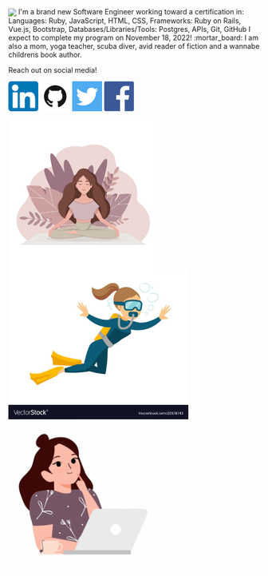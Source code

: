 <img src="images/World.png" width=500; align=center>
<span style=font-size:100px">
I'm a brand new Software Engineer working toward a certification in:
Languages: Ruby, JavaScript, HTML, CSS, 
Frameworks: Ruby on Rails, Vue.js, Bootstrap, 
Databases/Libraries/Tools: Postgres, APIs, Git, GitHub
I expect to complete my program on November 18, 2022! :mortar_board:	
</span>
I am also a mom, yoga teacher, scuba diver, avid reader of fiction and a wannabe childrens book author. 
</p>
Reach out on social media!

<a href="https://www.linkedin.com/in/robyn-spaulding"><img src="images/linkedin.png" style="width:60px;height=60px;"></a>
<a href="https://github.com/robynspaulding"><img src="images/github.png" style="width:60px;height=60px;"></a>
<a href="https://twitter.com/RobynSp27"><img src="images/twitter.png" style="width:60px;height=60px;"></a>
<a href="https://m.me/robyn.morris.3382"><img src="images/facebook.png" style="width:60px;height=60px;"></a>

<img src="images/yoga.jpeg" width=300; align=center>    <img src="images/diver.jpeg" height=300; align=center>
                        <img src="images/coding.jpeg" width=300; align=center>



